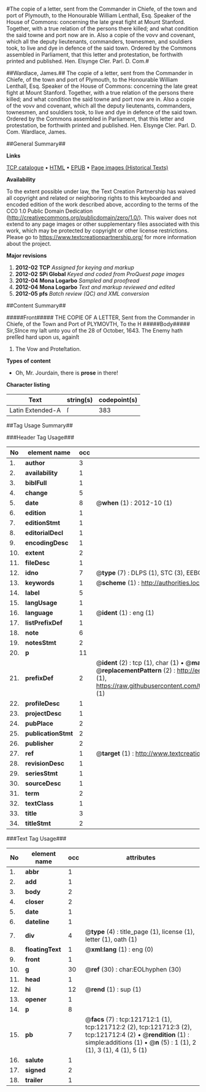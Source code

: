 #The copie of a letter, sent from the Commander in Chiefe, of the town and port of Plymouth, to the Honourable William Lenthall, Esq. Speaker of the House of Commons: concerning the late great fight at Mount Stanford. Together, with a true relation of the persons there killed; and what condition the said towne and port now are in. Also a copie of the vovv and covenant, which all the deputy lieutenants, commanders, townesmen, and souldiers took, to live and dye in defence of the said town. Ordered by the Commons assembled in Parliament, that this letter and protestation, be forthwith printed and published. Hen. Elsynge Cler. Parl. D. Com.#

##Wardlace, James.##
The copie of a letter, sent from the Commander in Chiefe, of the town and port of Plymouth, to the Honourable William Lenthall, Esq. Speaker of the House of Commons: concerning the late great fight at Mount Stanford. Together, with a true relation of the persons there killed; and what condition the said towne and port now are in. Also a copie of the vovv and covenant, which all the deputy lieutenants, commanders, townesmen, and souldiers took, to live and dye in defence of the said town. Ordered by the Commons assembled in Parliament, that this letter and protestation, be forthwith printed and published. Hen. Elsynge Cler. Parl. D. Com.
Wardlace, James.

##General Summary##

**Links**

[TCP catalogue](http://www.ota.ox.ac.uk/tcp/)  • 
[HTML](http://tei.it.ox.ac.uk/tcp/Texts-HTML/free/A97/A97156.html)  • 
[EPUB](http://tei.it.ox.ac.uk/tcp/Texts-EPUB/free/A97/A97156.epub) • 
[Page images (Historical Texts)](https://historicaltexts.jisc.ac.uk/eebo-99869337e)

**Availability**

To the extent possible under law, the Text Creation Partnership has waived all copyright and related or neighboring rights to this keyboarded and encoded edition of the work described above, according to the terms of the CC0 1.0 Public Domain Dedication (http://creativecommons.org/publicdomain/zero/1.0/). This waiver does not extend to any page images or other supplementary files associated with this work, which may be protected by copyright or other license restrictions. Please go to https://www.textcreationpartnership.org/ for more information about the project.

**Major revisions**

1. __2012-02__ __TCP__ *Assigned for keying and markup*
1. __2012-02__ __SPi Global__ *Keyed and coded from ProQuest page images*
1. __2012-04__ __Mona Logarbo__ *Sampled and proofread*
1. __2012-04__ __Mona Logarbo__ *Text and markup reviewed and edited*
1. __2012-05__ __pfs__ *Batch review (QC) and XML conversion*

##Content Summary##

#####Front#####
THE COPIE OF A LETTER, Sent from the Commander in Chiefe, of the Town and Port of PLYMOVTH, To the H
#####Body#####
Sir,SInce my laſt unto you of the 28 of October, 1643. The Enemy hath preſſed hard upon us, againſt 
1. The Vow and Proteſtation.

**Types of content**

  * Oh, Mr. Jourdain, there is **prose** in there!

**Character listing**


|Text|string(s)|codepoint(s)|
|---|---|---|
|Latin Extended-A|ſ|383|

##Tag Usage Summary##

###Header Tag Usage###

|No|element name|occ|attributes|
|---|---|---|---|
|1.|__author__|3||
|2.|__availability__|1||
|3.|__biblFull__|1||
|4.|__change__|5||
|5.|__date__|8| @__when__ (1) : 2012-10 (1)|
|6.|__edition__|1||
|7.|__editionStmt__|1||
|8.|__editorialDecl__|1||
|9.|__encodingDesc__|1||
|10.|__extent__|2||
|11.|__fileDesc__|1||
|12.|__idno__|7| @__type__ (7) : DLPS (1), STC (3), EEBO-CITATION (1), PROQUEST (1), VID (1)|
|13.|__keywords__|1| @__scheme__ (1) : http://authorities.loc.gov/ (1)|
|14.|__label__|5||
|15.|__langUsage__|1||
|16.|__language__|1| @__ident__ (1) : eng (1)|
|17.|__listPrefixDef__|1||
|18.|__note__|6||
|19.|__notesStmt__|2||
|20.|__p__|11||
|21.|__prefixDef__|2| @__ident__ (2) : tcp (1), char (1)  •  @__matchPattern__ (2) : ([0-9\-]+):([0-9IVX]+) (1), (.+) (1)  •  @__replacementPattern__ (2) : http://eebo.chadwyck.com/downloadtiff?vid=$1&page=$2 (1), https://raw.githubusercontent.com/textcreationpartnership/Texts/master/tcpchars.xml#$1 (1)|
|22.|__profileDesc__|1||
|23.|__projectDesc__|1||
|24.|__pubPlace__|2||
|25.|__publicationStmt__|2||
|26.|__publisher__|2||
|27.|__ref__|1| @__target__ (1) : http://www.textcreationpartnership.org/docs/. (1)|
|28.|__revisionDesc__|1||
|29.|__seriesStmt__|1||
|30.|__sourceDesc__|1||
|31.|__term__|2||
|32.|__textClass__|1||
|33.|__title__|3||
|34.|__titleStmt__|2||


###Text Tag Usage###

|No|element name|occ|attributes|
|---|---|---|---|
|1.|__abbr__|1||
|2.|__add__|1||
|3.|__body__|2||
|4.|__closer__|2||
|5.|__date__|1||
|6.|__dateline__|1||
|7.|__div__|4| @__type__ (4) : title_page (1), license (1), letter (1), oath (1)|
|8.|__floatingText__|1| @__xml:lang__ (1) : eng (0)|
|9.|__front__|1||
|10.|__g__|30| @__ref__ (30) : char:EOLhyphen (30)|
|11.|__head__|1||
|12.|__hi__|12| @__rend__ (1) : sup (1)|
|13.|__opener__|1||
|14.|__p__|8||
|15.|__pb__|7| @__facs__ (7) : tcp:121712:1 (1), tcp:121712:2 (2), tcp:121712:3 (2), tcp:121712:4 (2)  •  @__rendition__ (1) : simple:additions (1)  •  @__n__ (5) : 1 (1), 2 (1), 3 (1), 4 (1), 5 (1)|
|16.|__salute__|1||
|17.|__signed__|2||
|18.|__trailer__|1||
